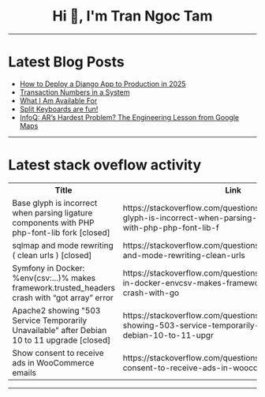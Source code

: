 <h1 align="center">Hi 👋, I'm Tran Ngoc Tam</h1>

---

# Latest Blog Posts 
<!-- BLOG-POST-LIST:START -->
- [How to Deploy a Django App to Production in 2025](https://dev.to/piko/how-to-deploy-a-django-app-to-production-in-2025-5df6)
- [Transaction Numbers in a System](https://dev.to/siswoyo/transaction-numbers-in-a-system-20n8)
- [What I Am Available For](https://dev.to/jessica_taylor_57f692d5f6/what-i-am-available-for-4c04)
- [Split Keyboards are fun!](https://dev.to/rorixrebel/split-keyboards-are-fun-49aa)
- [InfoQ: AR’s Hardest Problem? The Engineering Lesson from Google Maps](https://dev.to/scale_youtube/infoq-ars-hardest-problem-the-engineering-lesson-from-google-maps-bl2)
<!-- BLOG-POST-LIST:END -->

---

# Latest stack oveflow activity
<table>
  <tr><th>Title</th><th>Link</th></tr>
  <!-- STACKOVERFLOW:START --><tr><td>Base glyph is incorrect when parsing ligature components with PHP php-font-lib fork [closed]</td><td>https://stackoverflow.com/questions/79752667/base-glyph-is-incorrect-when-parsing-ligature-components-with-php-php-font-lib-f</td></tr><tr><td>sqlmap and mode rewriting &lpar; clean urls &rpar; [closed]</td><td>https://stackoverflow.com/questions/79752659/sqlmap-and-mode-rewriting-clean-urls</td></tr><tr><td>Symfony in Docker: %env&lpar;csv:...&rpar;% makes framework.trusted_headers crash with “got array” error</td><td>https://stackoverflow.com/questions/79752588/symfony-in-docker-envcsv-makes-framework-trusted-headers-crash-with-go</td></tr><tr><td>Apache2 showing &quot;503 Service Temporarily Unavailable&quot; after Debian 10 to 11 upgrade [closed]</td><td>https://stackoverflow.com/questions/79752438/apache2-showing-503-service-temporarily-unavailable-after-debian-10-to-11-upgr</td></tr><tr><td>Show consent to receive ads in WooCommerce emails</td><td>https://stackoverflow.com/questions/79752437/show-consent-to-receive-ads-in-woocommerce-emails</td></tr><!-- STACKOVERFLOW:END -->
</table>

---


